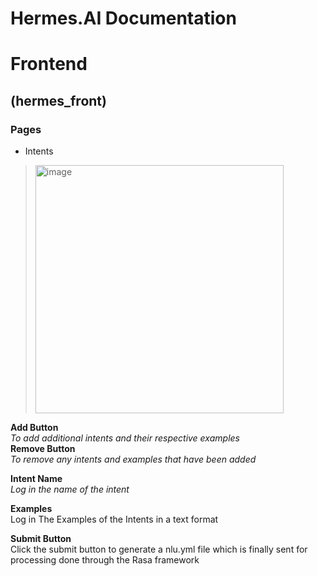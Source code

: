 # Hermes.AI Documentation

# Frontend

## (hermes_front)


### Pages
- Intents
> <img width="397" alt="image" src="https://user-images.githubusercontent.com/69317200/187642022-e52abef8-1775-4e95-ae89-7200ca83541c.png">

 **Add Button** <br/>
 *To add additional intents and their respective examples* <br/>
 **Remove Button** <br/>
 *To remove any intents and examples that have been added* <br/>

 **Intent Name** <br/>
 *Log in the name of the intent* <br/>

 **Examples** <br/>
 Log in The Examples of the Intents in a text format <br/>

 **Submit Button** <br/>
 Click the submit button to generate a nlu.yml file which is finally sent for processing done through the Rasa framework <br/>
